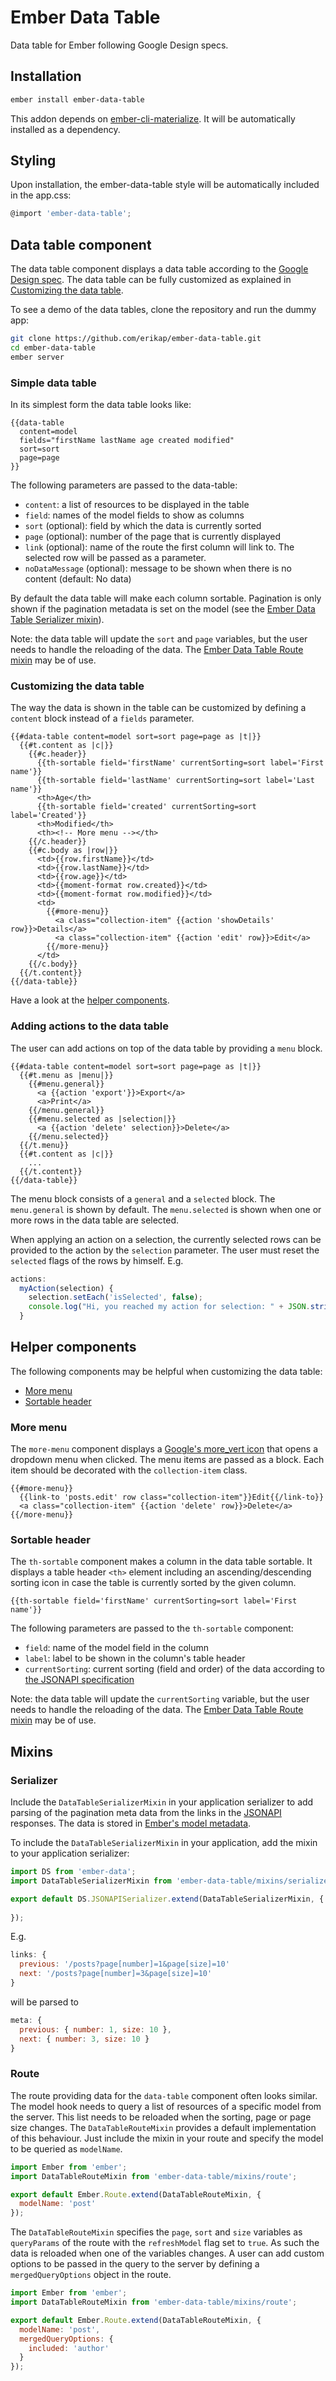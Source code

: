 # Ember Data Table

Data table for Ember following Google Design specs.

## Installation
```bash
ember install ember-data-table
```

This addon depends on [ember-cli-materialize](https://github.com/mike-north/ember-cli-materialize). It will be automatically installed as a dependency.

## Styling

Upon installation, the ember-data-table style will be automatically included in the app.css:

```javascript
@import 'ember-data-table';
```

## Data table component

The data table component displays a data table according to the [Google Design spec](https://material.google.com/components/data-tables.html). The data table can be fully customized as explained in [Customizing the data table](https://github.com/erikap/ember-data-table#customizing-the-data-table).

To see a demo of the data tables, clone the repository and run the dummy app:
```bash
git clone https://github.com/erikap/ember-data-table.git
cd ember-data-table
ember server
```

### Simple data table
In its simplest form the data table looks like:
```htmlbars
{{data-table
  content=model
  fields="firstName lastName age created modified"
  sort=sort
  page=page
}}
```

The following parameters are passed to the data-table:
* `content`: a list of resources to be displayed in the table
* `field`: names of the model fields to show as columns
* `sort` (optional): field by which the data is currently sorted
* `page` (optional): number of the page that is currently displayed
* `link` (optional): name of the route the first column will link to. The selected row will be passed as a parameter.
* `noDataMessage` (optional): message to be shown when there is no content (default: No data)

By default the data table will make each column sortable. Pagination is only shown if the pagination metadata is set on the model (see the [Ember Data Table Serializer mixin](https://github.com/erikap/ember-data-table#serializer)).

Note: the data table will update the `sort` and `page` variables, but the user needs to handle the reloading of the data. The [Ember Data Table Route mixin](https://github.com/erikap/ember-data-table#route) may be of use.

### Customizing the data table
The way the data is shown in the table can be customized by defining a `content` block instead of a `fields` parameter.

```htmlbars
{{#data-table content=model sort=sort page=page as |t|}}
  {{#t.content as |c|}}
    {{#c.header}}
      {{th-sortable field='firstName' currentSorting=sort label='First name'}}
      {{th-sortable field='lastName' currentSorting=sort label='Last name'}}
      <th>Age</th>
      {{th-sortable field='created' currentSorting=sort label='Created'}}
      <th>Modified</th>
      <th><!-- More menu --></th>
    {{/c.header}}
    {{#c.body as |row|}}
      <td>{{row.firstName}}</td>
      <td>{{row.lastName}}</td>
      <td>{{row.age}}</td>
      <td>{{moment-format row.created}}</td>
      <td>{{moment-format row.modified}}</td>
      <td>
        {{#more-menu}}
          <a class="collection-item" {{action 'showDetails' row}}>Details</a>
          <a class="collection-item" {{action 'edit' row}}>Edit</a>
        {{/more-menu}}
      </td>
    {{/c.body}}
  {{/t.content}}
{{/data-table}}
```
Have a look at the [helper components](https://github.com/erikap/ember-data-table#helper-components).

### Adding actions to the data table
The user can add actions on top of the data table by providing a `menu` block.
```htmlbars
{{#data-table content=model sort=sort page=page as |t|}}
  {{#t.menu as |menu|}}
    {{#menu.general}}
      <a {{action 'export'}}>Export</a>
      <a>Print</a>
    {{/menu.general}}
    {{#menu.selected as |selection|}}
      <a {{action 'delete' selection}}>Delete</a>
    {{/menu.selected}}
  {{/t.menu}}
  {{#t.content as |c|}}
    ...
  {{/t.content}}
{{/data-table}}
```
The menu block consists of a `general` and a `selected` block. The `menu.general` is shown by default. The `menu.selected` is shown when one or more rows in the data table are selected.

When applying an action on a selection, the currently selected rows can be provided to the action by the `selection` parameter. The user must reset the `selected` flags of the rows by himself.
E.g.
```javascript
actions:
  myAction(selection) {
    selection.setEach('isSelected', false);
    console.log("Hi, you reached my action for selection: " + JSON.stringify(selection));
  }    
```

## Helper components
The following components may be helpful when customizing the data table:
* [More menu](https://github.com/erikap/ember-data-table#more-menu)
* [Sortable header](https://github.com/erikap/ember-data-table#sortable-header)

### More menu
The `more-menu` component displays a [Google's more_vert icon](https://material.io/icons/#ic_more_vert) that opens a dropdown menu when clicked. The menu items are passed as a block. Each item should be decorated with the `collection-item` class.

```htmlbars
{{#more-menu}}
  {{link-to 'posts.edit' row class="collection-item"}}Edit{{/link-to}}
  <a class="collection-item" {{action 'delete' row}}>Delete</a>
{{/more-menu}}
```

### Sortable header
The `th-sortable` component makes a column in the data table sortable. It displays a table header `<th>` element including an ascending/descending sorting icon in case the table is currently sorted by the given column.

```htmlbars
{{th-sortable field='firstName' currentSorting=sort label='First name'}}
```

The following parameters are passed to the `th-sortable` component:
* `field`: name of the model field in the column
* `label`: label to be shown in the column's table header
* `currentSorting`: current sorting (field and order) of the data according to [the JSONAPI specification](http://jsonapi.org/format/#fetching-sorting)

Note: the data table will update the `currentSorting` variable, but the user needs to handle the reloading of the data. The [Ember Data Table Route mixin](https://github.com/erikap/ember-data-table#route) may be of use.

## Mixins
### Serializer
Include the `DataTableSerializerMixin` in your application serializer to add parsing of the pagination meta data from the links in the [JSONAPI](http://jsonapi.org) responses. The data is stored in [Ember's model metadata](https://guides.emberjs.com/v2.9.0/models/handling-metadata/).

To include the `DataTableSerializerMixin` in your application, add the mixin to your application serializer:
```javascript
import DS from 'ember-data';
import DataTableSerializerMixin from 'ember-data-table/mixins/serializer';

export default DS.JSONAPISerializer.extend(DataTableSerializerMixin, {
  
});
```

E.g.
```javascript
links: { 
  previous: '/posts?page[number]=1&page[size]=10'
  next: '/posts?page[number]=3&page[size]=10'
}
```
will be parsed to
```javascript
meta: { 
  previous: { number: 1, size: 10 },
  next: { number: 3, size: 10 } 
}
```

### Route
The route providing data for the `data-table` component often looks similar. The model hook needs to query a list of resources of a specific model from the server. This list needs to be reloaded when the sorting, page or page size changes. The `DataTableRouteMixin` provides a default implementation of this behaviour. Just include the mixin in your route and specify the model to be queried as `modelName`.

```javascript
import Ember from 'ember';
import DataTableRouteMixin from 'ember-data-table/mixins/route';

export default Ember.Route.extend(DataTableRouteMixin, {
  modelName: 'post'
});
```

The `DataTableRouteMixin` specifies the `page`, `sort` and `size` variables as `queryParams` of the route with the `refreshModel` flag set to `true`. As such the data is reloaded when one of the variables changes. A user can add custom options to be passed in the query to the server by defining a `mergedQueryOptions` object in the route. 

```javascript
import Ember from 'ember';
import DataTableRouteMixin from 'ember-data-table/mixins/route';

export default Ember.Route.extend(DataTableRouteMixin, {
  modelName: 'post',
  mergedQueryOptions: {
    included: 'author'
  }
});
```

